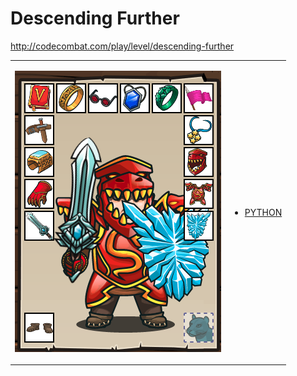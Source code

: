 # Descending Further

http://codecombat.com/play/level/descending-further
<table>
<tr>
<td>

![Hero Picture](hero.png?raw=true "Hero Picture")

</td>
<td>
<ul>
<li>

[PYTHON](DescendingFurther.py)

</li>
</td>
</tr>
<table>